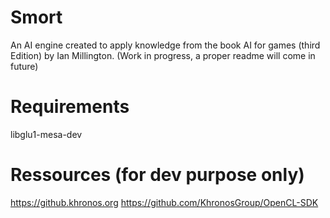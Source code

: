 # Smort
An AI engine created to apply knowledge from the book AI for games (third Edition) by Ian Millington.
(Work in progress, a proper readme will come in future)

# Requirements
libglu1-mesa-dev

# Ressources (for dev purpose only)
https://github.khronos.org
https://github.com/KhronosGroup/OpenCL-SDK

<!-- https://www.khronos.org/registry/OpenGL-Refpages/gl4/ -->